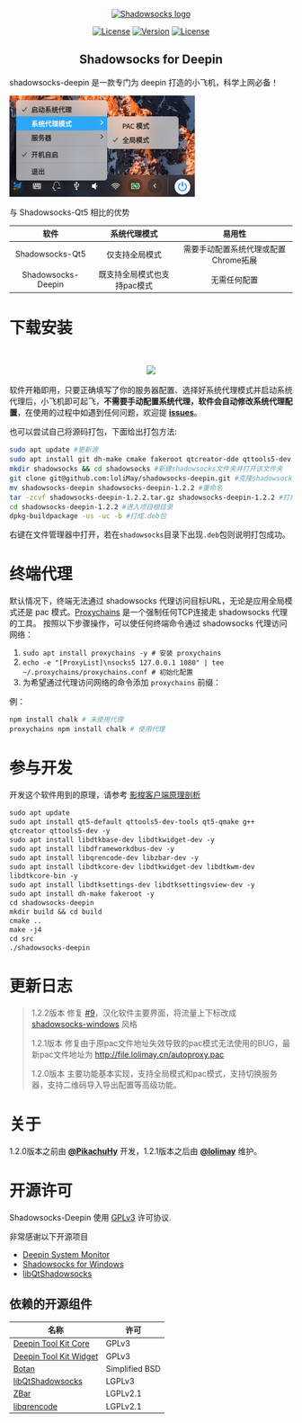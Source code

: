 <p align="center"><a href="https://github.com/lolimay/shadowsocks-deepin" target="_blank" rel="noopener noreferrer"><img width="100" src="http://images.lolimay.cn/18-9-28/52492273.jpg" alt="Shadowsocks logo"></a></p><p align="center">
  <a href="https://github.com/lolimay/shadowsocks-deepin"><img src="https://img.shields.io/github/stars/lolimay/shadowsocks-deepin.svg" alt="License"></a>
  <a href="https://github.com/lolimay/shadowsocks-deepin"><img src="https://img.shields.io/badge/version-1.2.2-brightgreen.svg" alt="Version"></a>
  <a href="https://github.com/lolimay/shadowsocks-deepin"><img src="https://img.shields.io/badge/license-GPLv3-green.svg" alt="License"></a>
</p>

<h2 align="center">Shadowsocks for Deepin</h2>

shadowsocks-deepin 是一款专门为 deepin 打造的小飞机，科学上网必备！

![](/docs/images/shadowsocks-deepin.jpg)


与 Shadowsocks-Qt5 相比的优势

|软件|系统代理模式|易用性|
|:-:|:-:|:-:|
|Shadowsocks-Qt5|仅支持全局模式|需要手动配置系统代理或配置Chrome拓展|
|Shadowsocks-Deepin|既支持全局模式也支持pac模式|无需任何配置

# 下载安装
<br>
<p align="center"><a href="http://file.lolimay.cn/shadowsocks-deepin_1.2.2_amd64.deb"><img src="http://images.lolimay.cn/18-9-28/51226561.jpg"/></a></p>

软件开箱即用，只要正确填写了你的服务器配置、选择好系统代理模式并启动系统代理后，小飞机即可起飞，**不需要手动配置系统代理，软件会自动修改系统代理配置**，在使用的过程中如遇到任何问题，欢迎提 [**issues**](https://github.com/loliMay/shadowsocks-deepin/issues/new)。

也可以尝试自己将源码打包，下面给出打包方法:
````bash
sudo apt update #更新源
sudo apt install git dh-make cmake fakeroot qtcreator-dde qttools5-dev g++ -y #安装相关依赖
mkdir shadowsocks && cd shadowsocks #新建shadowsocks文件夹并打开该文件夹
git clone git@github.com:loliMay/shadowsocks-deepin.git #克隆shadowsocks-deepin仓库
mv shadowsocks-deepin shadowsocks-deepin-1.2.2 #重命名
tar -zcvf shadowsocks-deepin-1.2.2.tar.gz shadowsocks-deepin-1.2.2 #打成.tar.gz包
cd shadowsocks-deepin-1.2.2 #进入项目根目录
dpkg-buildpackage -us -uc -b #打成.deb包
````

右键在文件管理器中打开，若在`shadowsocks`目录下出现`.deb`包则说明打包成功。


# 终端代理
默认情况下，终端无法通过 shadowsocks 代理访问目标URL，无论是应用全局模式还是 pac 模式。[Proxychains](https://github.com/haad/proxychains) 是一个强制任何TCP连接走 shadowsocks 代理的工具。 按照以下步骤操作，可以使任何终端命令通过 shadowsocks 代理访问网络：

1. `sudo apt install proxychains -y # 安装 proxychains`
2. `echo -e "[ProxyList]\nsocks5 127.0.0.1 1080" | tee ~/.proxychains/proxychains.conf # 初始化配置`
3. 为希望通过代理访问网络的命令添加 `proxychains` 前缀：

例：
````bash
npm install chalk # 未使用代理
proxychains npm install chalk # 使用代理
````

# 参与开发

开发这个软件用到的原理，请参考 [影梭客户端原理剖析](docs/影梭客户端原理剖析.md)

````
sudo apt update
sudo apt install qt5-default qttools5-dev-tools qt5-qmake g++ qtcreator qttools5-dev -y
sudo apt install libdtkbase-dev libdtkwidget-dev -y
sudo apt install libdframeworkdbus-dev -y
sudo apt install libqrencode-dev libzbar-dev -y
sudo apt install libdtkcore-dev libdtkwidget-dev libdtkwm-dev libdtkcore-bin -y
sudo apt install libdtksettings-dev libdtksettingsview-dev -y
sudo apt install dh-make fakeroot -y
cd shadowsocks-deepin
mkdir build && cd build
cmake ..
make -j4
cd src
./shadowsocks-deepin
````
# 更新日志
> 1.2.2版本 修复 [#9](https://github.com/lolimay/shadowsocks-deepin/issues/9)，汉化软件主要界面，将流量上下标改成 [shadowsocks-windows](https://github.com/shadowsocks/shadowsocks-windows) 风格
>
> 1.2.1版本 修复由于原pac文件地址失效导致的pac模式无法使用的BUG，最新pac文件地址为 http://file.lolimay.cn/autoproxy.pac
>
> 1.2.0版本 主要功能基本实现，支持全局模式和pac模式，支持切换服务器，支持二维码导入导出配置等高级功能。

# 关于
1.2.0版本之前由 **[@PikachuHy](https://github.com/PikachuHy)** 开发，1.2.1版本之后由 **[@lolimay](https://github.com/lolimay)** 维护。

# 开源许可

Shadowsocks-Deepin 使用 [GPLv3](LICENSE) 许可协议.

非常感谢以下开源项目 

- [Deepin System Monitor](https://github.com/linuxdeepin/deepin-system-monitor)
- [Shadowsocks for Windows](https://github.com/shadowsocks/shadowsocks-windows)
- [libQtShadowsocks](https://github.com/shadowsocks/libQtShadowsocks)

## 依赖的开源组件
| 名称                   | 许可        |
| ---------------------- | -------------- |
| [Deepin Tool Kit Core](https://github.com/linuxdeepin/dtkcore)   | GPLv3          |
| [Deepin Tool Kit Widget](https://github.com/linuxdeepin/dtkwidget) | GPLv3          |
| [Botan](https://github.com/randombit/botanss)                  | Simplified BSD |
| [libQtShadowsocks](https://github.com/shadowsocks/libQtShadowsocks)       | LGPLv3         |
| [ZBar](https://github.com/ZBar/ZBar)                   | LGPLv2.1       |
| [libqrencode](https://github.com/fukuchi/libqrencode)            | LGPLv2.1       |



